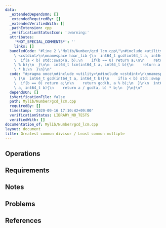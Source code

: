 ```yaml
---
data:
  _extendedDependsOn: []
  _extendedRequiredBy: []
  _extendedVerifiedWith: []
  _pathExtension: cpp
  _verificationStatusIcon: ':warning:'
  attributes:
    '*NOT_SPECIAL_COMMENTS*': ''
    links: []
  bundledCode: "#line 2 \"Mylib/Number/gcd_lcm.cpp\"\n#include <utility>\n#include\
    \ <cstdint>\n\nnamespace haar_lib {\n  int64_t gcd(int64_t a, int64_t b){\n  \
    \  if(a < b) std::swap(a, b);\n    if(b == 0) return a;\n\n    return gcd(b, a\
    \ % b);\n  }\n\n  int64_t lcm(int64_t a, int64_t b){\n    return a / gcd(a, b)\
    \ * b;\n  }\n}\n"
  code: "#pragma once\n#include <utility>\n#include <cstdint>\n\nnamespace haar_lib\
    \ {\n  int64_t gcd(int64_t a, int64_t b){\n    if(a < b) std::swap(a, b);\n  \
    \  if(b == 0) return a;\n\n    return gcd(b, a % b);\n  }\n\n  int64_t lcm(int64_t\
    \ a, int64_t b){\n    return a / gcd(a, b) * b;\n  }\n}\n"
  dependsOn: []
  isVerificationFile: false
  path: Mylib/Number/gcd_lcm.cpp
  requiredBy: []
  timestamp: '2020-09-16 17:10:42+09:00'
  verificationStatus: LIBRARY_NO_TESTS
  verifiedWith: []
documentation_of: Mylib/Number/gcd_lcm.cpp
layout: document
title: Greatest common divisor / Least common multiple
---
```


## Operations

## Requirements

## Notes

## Problems

## References
